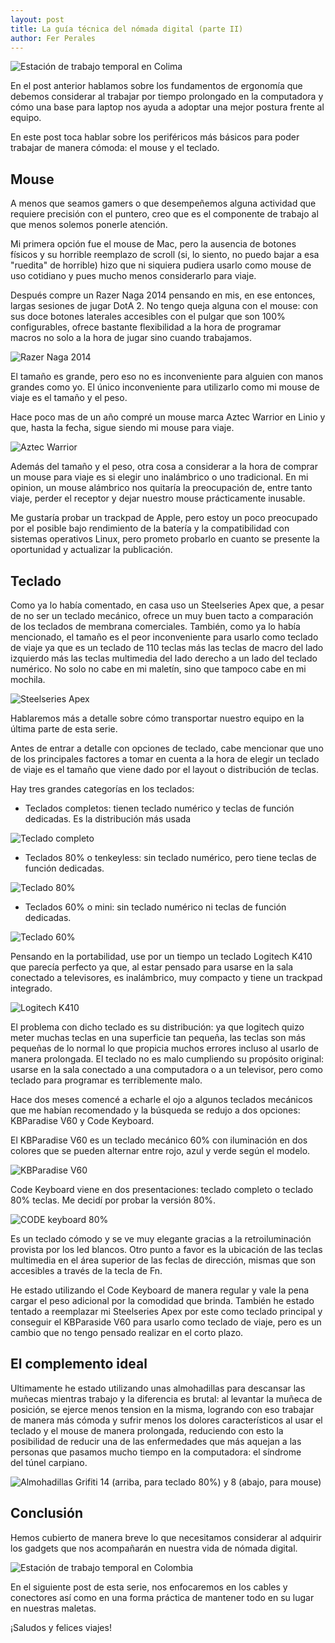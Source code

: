 ```yaml
---
layout: post
title: La guía técnica del nómada digital (parte II)
author: Fer Perales
---
```



![Estación de trabajo temporal en Colima](https://blog.ferperales.net/wp-content/uploads/2016/04/2016-03-30-09.50.17-1024x576.jpg)

En el post anterior hablamos sobre los fundamentos de ergonomía que debemos considerar al trabajar por tiempo prolongado en la computadora y cómo una base para laptop nos ayuda a adoptar una mejor postura frente al equipo.

En este post toca hablar sobre los periféricos más básicos para poder trabajar de manera cómoda: el mouse y el teclado.

## Mouse

A menos que seamos gamers o que desempeñemos alguna actividad que requiere precisión con el puntero, creo que es el componente de trabajo al que menos solemos ponerle atención.

Mi primera opción fue el mouse de Mac, pero la ausencia de botones físicos y su horrible reemplazo de scroll (si, lo siento, no puedo bajar a esa "ruedita" de horrible) hizo que ni siquiera pudiera usarlo como mouse de uso cotidiano y pues mucho menos considerarlo para viaje.

Después compre un Razer Naga 2014 pensando en mis, en ese entonces, largas sesiones de jugar DotA 2. No tengo queja alguna con el mouse: con sus doce botones laterales accesibles con el pulgar que son 100% configurables, ofrece bastante flexibilidad a la hora de programar macros no solo a la hora de jugar sino cuando trabajamos.

![Razer Naga 2014](https://blog.ferperales.net/wp-content/uploads/2016/04/2016-04-05-09.03.58-1024x576.jpg)

El tamaño es grande, pero eso no es inconveniente para alguien con manos grandes como yo. El único inconveniente para utilizarlo como mi mouse de viaje es el tamaño y el peso.

Hace poco mas de un año compré un mouse marca Aztec Warrior en Linio y que, hasta la fecha, sigue siendo mi mouse para viaje.

![Aztec Warrior](https://blog.ferperales.net/wp-content/uploads/2016/04/2016-04-12-23.21.29-576x1024.jpg)

Además del tamaño y el peso, otra cosa a considerar a la hora de comprar un mouse para viaje es si elegir uno inalámbrico o uno tradicional. En mi opinion, un mouse alámbrico nos quitaría la preocupación de, entre tanto viaje, perder el receptor y dejar nuestro mouse prácticamente inusable.

Me gustaría probar un trackpad de Apple, pero estoy un poco preocupado por el posible bajo rendimiento de la batería y la compatibilidad con sistemas operativos Linux, pero prometo probarlo en cuanto se presente la oportunidad y actualizar la publicación.

## Teclado

Como ya lo había comentado, en casa uso un Steelseries Apex que, a pesar de no ser un teclado mecánico, ofrece un muy buen tacto a comparación de los teclados de membrana comerciales. También, como ya lo había mencionado, el tamaño es el peor inconveniente para usarlo como teclado de viaje ya que es un teclado de 110 teclas más las teclas de macro del lado izquierdo más las teclas multimedia del lado derecho a un lado del teclado numérico. No solo no cabe en mi maletín, sino que tampoco cabe en mi mochila.

![Steelseries Apex](https://blog.ferperales.net/wp-content/uploads/2016/04/2016-04-06-09.26.47-1024x576.jpg)

Hablaremos más a detalle sobre cómo transportar nuestro equipo en la última parte de esta serie.

Antes de entrar a detalle con opciones de teclado, cabe mencionar que uno de los principales factores a tomar en cuenta a la hora de elegir un teclado de viaje es el tamaño que viene dado por el layout o distribución de teclas.

Hay tres grandes categorías en los teclados:

* Teclados completos: tienen teclado numérico y teclas de función dedicadas. Es la distribución más usada

![Teclado completo](https://blog.ferperales.net/wp-content/uploads/2016/04/100.png)

* Teclados 80% o tenkeyless: sin teclado numérico, pero tiene teclas de función dedicadas.

![Teclado 80%](https://blog.ferperales.net/wp-content/uploads/2016/04/60.png)

* Teclados 60% o mini: sin teclado numérico ni teclas de función dedicadas.

![Teclado 60%](https://blog.ferperales.net/wp-content/uploads/2016/04/80.png)

Pensando en la portabilidad, use por un tiempo un teclado Logitech K410 que parecía perfecto ya que, al estar pensado para usarse en la sala conectado a televisores, es inalámbrico, muy compacto y tiene un trackpad integrado.

![Logitech K410](https://blog.ferperales.net/wp-content/uploads/2016/04/2016-04-12-23.52.56-1024x576.jpg)

El problema con dicho teclado es su distribución: ya que logitech quizo meter muchas teclas en una superficie tan pequeña, las teclas son más pequeñas de lo normal lo que propicia muchos errores incluso al usarlo de manera prolongada. El teclado no es malo cumpliendo su propósito original: usarse en la sala conectado a una computadora o a un televisor, pero como teclado para programar es terriblemente malo.

Hace dos meses comencé a echarle el ojo a algunos teclados mecánicos que me habían recomendado y la búsqueda se redujo a dos opciones: KBParadise V60 y Code Keyboard.

El KBParadise V60 es un teclado mecánico 60% con iluminación en dos colores que se pueden alternar entre rojo, azul y verde según el modelo.

![KBParadise V60](https://blog.ferperales.net/wp-content/uploads/2016/04/v60.jpg)

Code Keyboard viene en dos presentaciones: teclado completo o teclado 80% teclas. Me decidí por probar la versión 80%.

![CODE keyboard 80%](https://blog.ferperales.net/wp-content/uploads/2016/04/2016-04-12-23.57.07-1024x576.jpg)

Es un teclado cómodo y se ve muy elegante gracias a la retroiluminación provista por los led blancos. Otro punto a favor es la ubicación de las teclas multimedia en el área superior de las feclas de dirección, mismas que son accesibles a través de la tecla de Fn.

He estado utilizando el Code Keyboard de manera regular y vale la pena cargar el peso adicional por la comodidad que brinda. También he estado tentado a reemplazar mi Steelseries Apex por este como teclado principal y conseguir el KBParaside V60 para usarlo como teclado de viaje, pero es un cambio que no tengo pensado realizar en el corto plazo.

## El complemento ideal

Ultimamente he estado utilizando unas almohadillas para descansar las muñecas mientras trabajo y la diferencia es brutal: al levantar la muñeca de posición, se ejerce menos tension en la misma, logrando con eso trabajar de manera más cómoda y sufrir menos los dolores característicos al usar el teclado y el mouse de manera prolongada, reduciendo con esto la posibilidad de reducir una de las enfermedades que más aquejan a las personas que pasamos mucho tiempo en la computadora: el síndrome del túnel carpiano.

![Almohadillas Grifiti 14 (arriba, para teclado 80%) y 8 (abajo, para mouse)](https://blog.ferperales.net/wp-content/uploads/2016/04/2016-04-13-00.07.12-1024x576.jpg)

## Conclusión

Hemos cubierto de manera breve lo que necesitamos considerar al adquirir los gadgets que nos acompañarán en nuestra vida de nómada digital.

![Estación de trabajo temporal en Colombia](https://blog.ferperales.net/wp-content/uploads/2016/04/2016-03-17-07.00.13-1024x576.jpg)

En el siguiente post de esta serie, nos enfocaremos en los cables y conectores así como en una forma práctica de mantener todo en su lugar en nuestras maletas.

¡Saludos y felices viajes!
